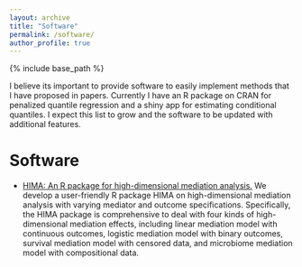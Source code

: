 ```yaml
---
layout: archive
title: "Software"
permalink: /software/
author_profile: true
---
```


{% include base_path %}

I believe its important to provide software to easily implement methods that I have proposed in papers. Currently I have an R package on CRAN for penalized quantile regression and a shiny app for estimating conditional quantiles. I expect this list to grow and the software to be updated with additional features.


Software
======
* <a href="https://CRAN.R-project.org/package=HIMA">HIMA: An R package for high-dimensional mediation analysis.</a>  We develop a user-friendly R package  HIMA on high-dimensional mediation analysis with varying mediator and outcome specifications. Specifically, the HIMA package is comprehensive to deal with four kinds of high-dimensional mediation effects, including linear mediation model with continuous outcomes, logistic mediation model with binary outcomes, survival mediation model with censored data, and microbiome mediation model with compositional data. 

